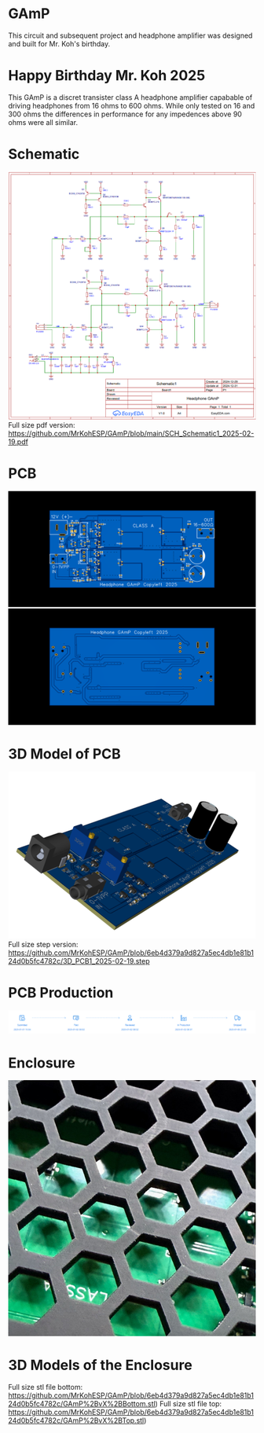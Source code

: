 # GAmP
This circuit and subsequent project and headphone amplifier was designed and built for Mr. Koh's birthday.

# Happy Birthday Mr. Koh 2025

This GAmP is a discret transister class A headphone amplifier capabable of driving headphones from 16 ohms to 600 ohms.  While only tested on 16 and 300 ohms the differences in performance for any impedences above 90 ohms were all similar.

# Schematic
![Final Schematic](https://github.com/MrKohESP/GAmP/blob/88427f906add45697c17dd080569a8d51216f463/Screenshot%202025-02-19%20132237.png)
Full size pdf version: https://github.com/MrKohESP/GAmP/blob/main/SCH_Schematic1_2025-02-19.pdf

# PCB
![Front Side](https://github.com/MrKohESP/GAmP/blob/88427f906add45697c17dd080569a8d51216f463/2D_PCB1_2025-02-19.png)
![Back Side](https://github.com/MrKohESP/GAmP/blob/88427f906add45697c17dd080569a8d51216f463/2D_PCB1_2025-02-19%20(1).png)

# 3D Model of PCB
![3D Image](https://github.com/MrKohESP/GAmP/blob/6eb4d379a9d827a5ec4db1e81b124d0b5fc4782c/3D_PCB1_2025-02-19.png)
Full size step version: https://github.com/MrKohESP/GAmP/blob/6eb4d379a9d827a5ec4db1e81b124d0b5fc4782c/3D_PCB1_2025-02-19.step

# PCB Production
![Production Timeline](https://github.com/MrKohESP/GAmP/blob/6eb4d379a9d827a5ec4db1e81b124d0b5fc4782c/Screenshot%202025-02-19%20131143.png)

# Enclosure
![Enclosure](https://github.com/MrKohESP/GAmP/blob/b7b0024211caa429c2010b25be4b586c6b930e61/IMG_4971.jpg)

# 3D Models of the Enclosure
Full size stl file bottom: https://github.com/MrKohESP/GAmP/blob/6eb4d379a9d827a5ec4db1e81b124d0b5fc4782c/GAmP%2BvX%2BBottom.stl)
Full size stl file top: https://github.com/MrKohESP/GAmP/blob/6eb4d379a9d827a5ec4db1e81b124d0b5fc4782c/GAmP%2BvX%2BTop.stl)
